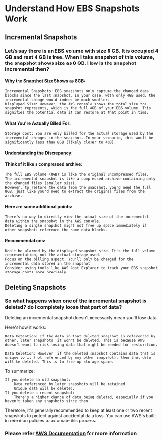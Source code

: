 # Understand How EBS Snapshots Work
## Incremental Snapshots
### Let/s say there is an EBS volume with size 8 GB. It is occupied 4 GB and rest 4 GB is free. When I take snapshot of this volume, the snapshot shows size as 8 GB. How is the snapshot incremental then?

#### Why the Snapshot Size Shows as 8GB:

    Incremental Snapshots: EBS snapshots only capture the changed data blocks since the last snapshot. In your case, with only 4GB used, the incremental change would indeed be much smaller.
    Displayed Size: However, the AWS console shows the total size the snapshot represents, which is the full 8GB of your EBS volume. This signifies the potential data it can restore at that point in time.

#### What You're Actually Billed For:

    Storage Cost: You are only billed for the actual storage used by the incremental changes in the snapshot. In your scenario, this would be significantly less than 8GB (likely closer to 4GB).

#### Understanding the Discrepancy:

#### Think of it like a compressed archive:

    The full EBS volume (8GB) is like the original uncompressed files.
    The incremental snapshot is like a compressed archive containing only the changed files (smaller size).
    However, to restore the data from the snapshot, you'd need the full 8GB, just like you'd need to extract the original files from the archive.

#### Here are some additional points:

    There's no way to directly view the actual size of the incremental data within the snapshot in the AWS console.
    Deleting a single snapshot might not free up space immediately if other snapshots reference the same data blocks.

#### Recommendations:

    Don't be alarmed by the displayed snapshot size. It's the full volume representation, not the actual storage used.
    Focus on the billing aspect. You'll only be charged for the incremental data stored in the snapshot.
    Consider using tools like AWS Cost Explorer to track your EBS snapshot storage costs more precisely.


## Deleting Snapshots
### So what happens when one of the incremental snapshot is deleted? do I completely loose that part of data?

Deleting an incremental snapshot doesn't necessarily mean you'll lose data.

Here's how it works:

    Data Retention: If the data in that deleted snapshot is referenced by other, later snapshots, it won't be deleted. This is because AWS doesn't want to risk losing data that might be needed for restoration.   

    Data Deletion: However, if the deleted snapshot contains data that is unique to it (not referenced by any other snapshot), then that data will be deleted. This is to free up storage space.

To summarize:

    If you delete an old snapshot:
        Data referenced by later snapshots will be retained.
        Unique data will be deleted.
    If you delete a recent snapshot:
        There's a higher chance of data being deleted, especially if you haven't taken any snapshots since then.

Therefore, it's generally recommended to keep at least one or two recent snapshots to protect against accidental data loss. You can use AWS's built-in retention policies to automate this process.

### Please refer [AWS Documentation](https://docs.aws.amazon.com/ebs/latest/userguide/how_snapshots_work.html) for more information
